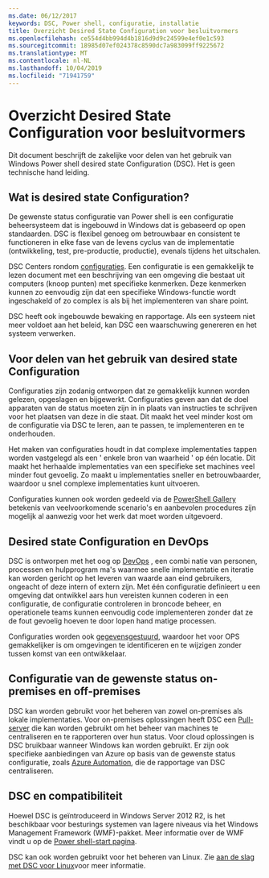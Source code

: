 ```yaml
---
ms.date: 06/12/2017
keywords: DSC, Power shell, configuratie, installatie
title: Overzicht Desired State Configuration voor besluitvormers
ms.openlocfilehash: ce554d4bb994d4b1816d9d9c24599e4ef0e1c593
ms.sourcegitcommit: 18985d07ef024378c8590dc7a983099ff9225672
ms.translationtype: MT
ms.contentlocale: nl-NL
ms.lasthandoff: 10/04/2019
ms.locfileid: "71941759"
---
```

# <a name="desired-state-configuration-overview-for-decision-makers"></a>Overzicht Desired State Configuration voor besluitvormers

Dit document beschrijft de zakelijke voor delen van het gebruik van Windows Power shell desired state Configuration (DSC). Het is geen technische hand leiding.

## <a name="what-is-desired-state-configuration"></a>Wat is desired state Configuration?

De gewenste status configuratie van Power shell is een configuratie beheersysteem dat is ingebouwd in Windows dat is gebaseerd op open standaarden. DSC is flexibel genoeg om betrouwbaar en consistent te functioneren in elke fase van de levens cyclus van de implementatie (ontwikkeling, test, pre-productie, productie), evenals tijdens het uitschalen.

DSC Centers rondom [configuraties](../configurations/configurations.md).
Een configuratie is een gemakkelijk te lezen document met een beschrijving van een omgeving die bestaat uit computers (knoop punten) met specifieke kenmerken.
Deze kenmerken kunnen zo eenvoudig zijn dat een specifieke Windows-functie wordt ingeschakeld of zo complex is als bij het implementeren van share point.

DSC heeft ook ingebouwde bewaking en rapportage.
Als een systeem niet meer voldoet aan het beleid, kan DSC een waarschuwing genereren en het systeem verwerken.

## <a name="benefits-of-using-desired-state-configuration"></a>Voor delen van het gebruik van desired state Configuration

Configuraties zijn zodanig ontworpen dat ze gemakkelijk kunnen worden gelezen, opgeslagen en bijgewerkt.
Configuraties geven aan dat de doel apparaten van de status moeten zijn in in plaats van instructies te schrijven voor het plaatsen van deze in die staat.
Dit maakt het veel minder kost om de configuratie via DSC te leren, aan te passen, te implementeren en te onderhouden.

Het maken van configuraties houdt in dat complexe implementaties tappen worden vastgelegd als een ' enkele bron van waarheid ' op één locatie.
Dit maakt het herhaalde implementaties van een specifieke set machines veel minder fout gevoelig.
Zo maakt u implementaties sneller en betrouwbaarder, waardoor u snel complexe implementaties kunt uitvoeren.

Configuraties kunnen ook worden gedeeld via de [PowerShell Gallery](https://powershellgallery.com) betekenis van veelvoorkomende scenario's en aanbevolen procedures zijn mogelijk al aanwezig voor het werk dat moet worden uitgevoerd.


## <a name="desired-state-configuration-and-devops"></a>Desired state Configuration en DevOps

DSC is ontworpen met het oog op [DevOps](http://blogs.technet.com/b/ashleymcglone/archive/2015/11/20/devops-for-n00bs-ie-windows-people.aspx) , een combi natie van personen, processen en hulpprogram ma's waarmee snelle implementatie en iteratie kan worden gericht op het leveren van waarde aan eind gebruikers, ongeacht of deze intern of extern zijn.
Met één configuratie definieert u een omgeving dat ontwikkel aars hun vereisten kunnen coderen in een configuratie, de configuratie controleren in broncode beheer, en operationele teams kunnen eenvoudig code implementeren zonder dat ze de fout gevoelig hoeven te door lopen hand matige processen.

Configuraties worden ook [gegevensgestuurd](../configurations/configData.md), waardoor het voor OPS gemakkelijker is om omgevingen te identificeren en te wijzigen zonder tussen komst van een ontwikkelaar.

## <a name="desired-state-configuration-on-premises-and-off-premises"></a>Configuratie van de gewenste status on-premises en off-premises
DSC kan worden gebruikt voor het beheren van zowel on-premises als lokale implementaties.
Voor on-premises oplossingen heeft DSC een [Pull-server](../pull-server/pullServer.md) die kan worden gebruikt om het beheer van machines te centraliseren en te rapporteren over hun status.
Voor cloud oplossingen is DSC bruikbaar wanneer Windows kan worden gebruikt.
Er zijn ook specifieke aanbiedingen van Azure op basis van de gewenste status configuratie, zoals [Azure Automation](https://azure.microsoft.com/en-us/documentation/services/automation/), die de rapportage van DSC centraliseren.

## <a name="dsc-and-compatibility"></a>DSC en compatibiliteit

Hoewel DSC is geïntroduceerd in Windows Server 2012 R2, is het beschikbaar voor besturings systemen van lagere niveaus via het Windows Management Framework (WMF)-pakket.
Meer informatie over de WMF vindt u op de [Power shell-start pagina](/powershell/).

DSC kan ook worden gebruikt voor het beheren van Linux. Zie [aan de slag met DSC voor Linux](../getting-started/lnxGettingStarted.md)voor meer informatie.
